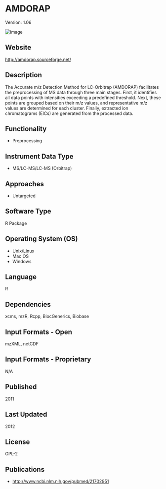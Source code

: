 # AMDORAP
Version: 1.06

![image](https://github.com/user-attachments/assets/a3df7f7b-3a80-4fc0-8b54-b7fe89bdb948)

## Website
http://amdorap.sourceforge.net/

## Description
The Accurate m/z Detection Method for LC-Orbitrap (AMDORAP) facilitates the preprocessing of MS data through three main stages. First, it identifies all data points with intensities exceeding a predefined threshold. Next, these points are grouped based on their m/z values, and representative m/z values are determined for each cluster. Finally, extracted ion chromatograms (EICs) are generated from the processed data.

## Functionality
- Preprocessing

## Instrument Data Type
- MS/LC-MS/LC-MS (Orbitrap)

## Approaches
- Untargeted

## Software Type
R Package

## Operating System (OS)
- Unix/Linux
- Mac OS
- Windows

## Language
R

## Dependencies
xcms, mzR, Rcpp, BiocGenerics, Biobase

## Input Formats - Open
mzXML, netCDF

## Input Formats - Proprietary
N/A

## Published
2011

## Last Updated
2012

## License
GPL-2

## Publications
- http://www.ncbi.nlm.nih.gov/pubmed/21702951
